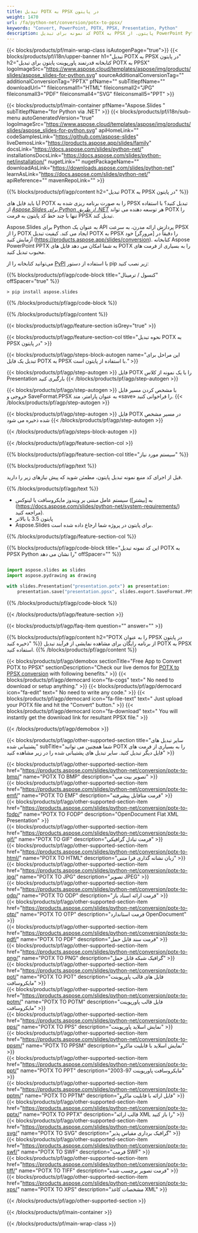 ```yaml
---
title: تبدیل POTX به PPSX در پایتون
weight: 1470
url: /fa/python-net/conversion/potx-to-ppsx/ 
keywords: "Convert, PowerPoint, POTX, PPSX, Presentation, Python"
description: کد نمونه برای تبدیل POTX به PPSX پایتون. از PowerPoint Python API برای تبدیل دسته ای فایل های POTX به فایل های PPSX استفاده کنید.
---
```


{{< blocks/products/pf/main-wrap-class isAutogenPage="true">}}
{{< blocks/products/pf/i18n/upper-banner h1="تبدیل POTX به PPSX در پایتون" h2="کتابخانه قدرتمند پاورپوینت پایتون برای تبدیل POTX به PPSX" logoImageSrc="https://www.aspose.cloud/templates/aspose/img/products/slides/aspose_slides-for-python.svg" sourceAdditionalConversionTag="" additionalConversionTag="PPTX" pfName="" subTitlepfName="" downloadUrl="" fileiconsmall1="HTML" fileiconsmall2="JPG" fileiconsmall3="PDF" fileiconsmall4="SVG" fileiconsmall5="PPT" >}}

{{< blocks/products/pf/main-container pfName="Aspose.Slides " subTitlepfName="for Python via .NET" >}}
{{< blocks/products/pf/i18n/sub-menu autoGeneratedVersion="true" logoImageSrc="https://www.aspose.cloud/templates/aspose/img/products/slides/aspose_slides-for-python.svg" apiHomeLink="" codeSamplesLink="https://github.com/aspose-slides" liveDemosLink="https://products.aspose.app/slides/family" docsLink="https://docs.aspose.com/slides/python-net/" installationsDocsLink="https://docs.aspose.com/slides/python-net/installation/" nugetLink="" nugetPackageName="" downloadAsLink="https://downloads.aspose.com/slides/python-net" learnAsLink="https://docs.aspose.com/slides/python-net/" apiReference="" mavenRepoLink="" >}}

{{% blocks/products/pf/agp/content h2="تبدیل POTX به PPSX در پایتون" %}}

آیا باید فایل های POTX را به صورت برنامه ریزی شده به PPSX تبدیل کنید؟ با استفاده از [*Aspose.Slides برای Python از طریق .NET*](https://products.aspose.com/slides/python-net/) هر توسعه دهنده می تواند POTX را تنها با چند خط کد پایتون به فرمت PPSX تبدیل کند.

Aspose.Slides برای Python به عنوان یک API پردازش ارائه مدرن، به سرعت PPSX را از POTX ایجاد می کند. کیفیت تبدیل POTX به PPSX را دقیقاً در [مرورگر] خود آزمایش کنید (https://products.aspose.app/slides/conversion). کتابخانه Aspose PowerPoint PPTX به شما امکان می دهد فایل های POTX را به بسیاری از فرمت های محبوب تبدیل کنید.

می‌توانید کتابخانه را از [PyPI](https://pypi.org/project/Aspose.Slides/) با استفاده از دستور pip زیر نصب کنید:

{{% blocks/products/pf/agp/code-block title="کنسول / ترمینال" offSpacer="true" %}}

```console
> pip install aspose.slides

```

{{% /blocks/products/pf/agp/code-block %}}

{{% /blocks/products/pf/agp/content %}}

{{< blocks/products/pf/agp/feature-section isGrey="true" >}}

{{< blocks/products/pf/agp/feature-section-col title="نحوه تبدیل POTX به PPSX در پایتون" >}}

{{< blocks/products/pf/agp/steps-block-autogen name="این مراحل برای تبدیل یک فایل POTX به PPSX با استفاده از پایتون است." >}}

{{< blocks/products/pf/agp/step-autogen >}}
فایل POTX را با یک نمونه از کلاس Presentation بارگیری کنید
{{< /blocks/products/pf/agp/step-autogen >}}

{{< blocks/products/pf/agp/step-autogen >}}
با مشخص کردن مسیر فایل خروجی و SaveFormat.PPSX به عنوان پارامتر، متد «save» را فراخوانی کنید.
{{< /blocks/products/pf/agp/step-autogen >}}

{{< blocks/products/pf/agp/step-autogen >}}
فایل POTX در مسیر مشخص شده ذخیره می شود
{{< /blocks/products/pf/agp/step-autogen >}}

{{< /blocks/products/pf/agp/steps-block-autogen >}}

{{< /blocks/products/pf/agp/feature-section-col >}}

{{% blocks/products/pf/agp/feature-section-col title="سیستم مورد نیاز" %}}

{{% blocks/products/pf/agp/text %}}

 قبل از اجرای کد منبع نمونه تبدیل پایتون، مطمئن شوید که پیش نیازهای زیر را دارید.

{{% /blocks/products/pf/agp/text %}}

- سیستم عامل مبتنی بر ویندوز مایکروسافت یا لینوکس (به [بیشتر] (https://docs.aspose.com/slides/python-net/system-requirements/) مراجعه کنید).
- پایتون 3.5 یا بالاتر
- Aspose.Slides برای پایتون در پروژه شما ارجاع داده شده است.

{{% /blocks/products/pf/agp/feature-section-col %}}

{{% blocks/products/pf/agp/code-block title="این کد نمونه تبدیل POTX به PPSX Python را نشان می دهد" offSpacer="" %}}

```py

import aspose.slides as slides
import aspose.pydrawing as drawing

with slides.Presentation("presentation.potx") as presentation:
    presentation.save("presentation.ppsx", slides.export.SaveFormat.PPSX)

```
{{% /blocks/products/pf/agp/code-block %}}

{{< /blocks/products/pf/agp/feature-section >}}

{{< blocks/products/pf/agp/faq-item question="" answer="" >}}
 
{{% blocks/products/pf/agp/content h2="POTX را به عنوان PPSX در پایتون ذخیره کنید" %}}
از برنامه رایگان برای مشاهده نمایشی از فرآیند تبدیل POTX به PPSX استفاده کنید. 
{{% /blocks/products/pf/agp/content %}}

<!-- aboutfile Starts -->

{{< blocks/products/pf/agp/demobox sectionTitle="Free App to Convert POTX to PPSX" sectionDescription="Check our live demos for [POTX to PPSX conversion](https://products.aspose.app/slides/conversion/) with following benefits." >}}
        {{< blocks/products/pf/agp/democard icon="fa-cogs" text=" No need to download or setup anything." >}}
        {{< blocks/products/pf/agp/democard icon="fa-edit" text=" No need to write any code." >}}
        {{< blocks/products/pf/agp/democard icon="fa-file-text" text=" Just upload your POTX file and hit the \"Convert\" button." >}}
        {{< blocks/products/pf/agp/democard icon="fa-download" text=" You will instantly get the download link for resultant PPSX file." >}}

{{< /blocks/products/pf/agp/demobox >}}

<!-- aboutfile Ends -->

{{< blocks/products/pf/agp/other-supported-section title="سایر تبدیل های پشتیبانی شده" subTitle="شما همچنین می توانید POTX را به بسیاری از فرمت های فایل دیگر تبدیل کنید. سایر تبدیل های پشتیبانی شده را در زیر مشاهده کنید" >}}

{{< blocks/products/pf/agp/other-supported-section-item href="https://products.aspose.com/slides/python-net/conversion/potx-to-bmp/" name="POTX TO BMP" description="تصویر بیت مپ" >}}  
{{< blocks/products/pf/agp/other-supported-section-item href="https://products.aspose.com/slides/python-net/conversion/potx-to-emf/" name="POTX TO EMF" description="فرمت متافایل پیشرفته" >}}  
{{< blocks/products/pf/agp/other-supported-section-item href="https://products.aspose.com/slides/python-net/conversion/potx-to-fodp/" name="POTX TO FODP" description="OpenDocument Flat XML Presentation" >}}  
{{< blocks/products/pf/agp/other-supported-section-item href="https://products.aspose.com/slides/python-net/conversion/potx-to-gif/" name="POTX TO GIF" description="فرمت تبادل گرافیکی" >}}  
{{< blocks/products/pf/agp/other-supported-section-item href="https://products.aspose.com/slides/python-net/conversion/potx-to-html/" name="POTX TO HTML" description="زبان نشانه گذاری فرا متنی" >}}  
{{< blocks/products/pf/agp/other-supported-section-item href="https://products.aspose.com/slides/python-net/conversion/potx-to-jpg/" name="POTX TO JPG" description="تصویر JPEG" >}}  
{{< blocks/products/pf/agp/other-supported-section-item href="https://products.aspose.com/slides/python-net/conversion/potx-to-odp/" name="POTX TO ODP" description="فرمت ارائه اسناد باز" >}}  
{{< blocks/products/pf/agp/other-supported-section-item href="https://products.aspose.com/slides/python-net/conversion/potx-to-otp/" name="POTX TO OTP" description="فرمت استاندارد OpenDocument" >}}  
{{< blocks/products/pf/agp/other-supported-section-item href="https://products.aspose.com/slides/python-net/conversion/potx-to-pdf/" name="POTX TO PDF" description="فرمت سند قابل حمل" >}}  
{{< blocks/products/pf/agp/other-supported-section-item href="https://products.aspose.com/slides/python-net/conversion/potx-to-png/" name="POTX TO PNG" description="گرافیک شبکه قابل حمل" >}}  
{{< blocks/products/pf/agp/other-supported-section-item href="https://products.aspose.com/slides/python-net/conversion/potx-to-pot/" name="POTX TO POT" description="فایل های قالب پاورپوینت مایکروسافت" >}}  
{{< blocks/products/pf/agp/other-supported-section-item href="https://products.aspose.com/slides/python-net/conversion/potx-to-potm/" name="POTX TO POTM" description="فایل قالب پاورپوینت مایکروسافت" >}}  
{{< blocks/products/pf/agp/other-supported-section-item href="https://products.aspose.com/slides/python-net/conversion/potx-to-pps/" name="POTX TO PPS" description="نمایش اسلاید پاورپوینت" >}}  
{{< blocks/products/pf/agp/other-supported-section-item href="https://products.aspose.com/slides/python-net/conversion/potx-to-ppsm/" name="POTX TO PPSM" description="نمایش اسلاید با قابلیت ماکرو" >}}  
{{< blocks/products/pf/agp/other-supported-section-item href="https://products.aspose.com/slides/python-net/conversion/potx-to-ppt/" name="POTX TO PPT" description="مایکروسافت پاورپوینت 97-2003" >}}  
{{< blocks/products/pf/agp/other-supported-section-item href="https://products.aspose.com/slides/python-net/conversion/potx-to-pptm/" name="POTX TO PPTM" description="فایل ارائه با قابلیت ماکرو" >}}  
{{< blocks/products/pf/agp/other-supported-section-item href="https://products.aspose.com/slides/python-net/conversion/potx-to-pptx/" name="POTX TO PPTX" description="قالب ارائه XML را باز کنید" >}}  
{{< blocks/products/pf/agp/other-supported-section-item href="https://products.aspose.com/slides/python-net/conversion/potx-to-svg/" name="POTX TO SVG" description="گرافیک برداری مقیاس پذیر" >}}  
{{< blocks/products/pf/agp/other-supported-section-item href="https://products.aspose.com/slides/python-net/conversion/potx-to-swf/" name="POTX TO SWF" description="فرمت SWF" >}}  
{{< blocks/products/pf/agp/other-supported-section-item href="https://products.aspose.com/slides/python-net/conversion/potx-to-tiff/" name="POTX TO TIFF" description="فرمت تصویر برچسب شده" >}}  
{{< blocks/products/pf/agp/other-supported-section-item href="https://products.aspose.com/slides/python-net/conversion/potx-to-xps/" name="POTX TO XPS" description="مشخصات کاغذ XML" >}}  


{{< /blocks/products/pf/agp/other-supported-section >}}

{{< /blocks/products/pf/main-container >}}
    
{{< /blocks/products/pf/main-wrap-class >}}